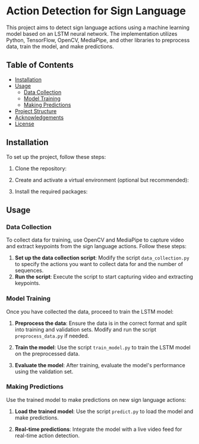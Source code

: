 # Action Detection for Sign Language

This project aims to detect sign language actions using a machine learning model based on an LSTM neural network. The implementation utilizes Python, TensorFlow, OpenCV, MediaPipe, and other libraries to preprocess data, train the model, and make predictions.

## Table of Contents
- [Installation](#installation)
- [Usage](#usage)
  - [Data Collection](#data-collection)
  - [Model Training](#model-training)
  - [Making Predictions](#making-predictions)
- [Project Structure](#project-structure)
- [Acknowledgements](#acknowledgements)
- [License](#license)

## Installation

To set up the project, follow these steps:

1. Clone the repository:


2. Create and activate a virtual environment (optional but recommended):


3. Install the required packages:


## Usage

### Data Collection

To collect data for training, use OpenCV and MediaPipe to capture video and extract keypoints from the sign language actions. Follow these steps:

1. **Set up the data collection script**: Modify the script `data_collection.py` to specify the actions you want to collect data for and the number of sequences.
2. **Run the script**: Execute the script to start capturing video and extracting keypoints.

### Model Training

Once you have collected the data, proceed to train the LSTM model:

1. **Preprocess the data**: Ensure the data is in the correct format and split into training and validation sets. Modify and run the script `preprocess_data.py` if needed.


2. **Train the model**: Use the script `train_model.py` to train the LSTM model on the preprocessed data.


3. **Evaluate the model**: After training, evaluate the model's performance using the validation set.


### Making Predictions

Use the trained model to make predictions on new sign language actions:

1. **Load the trained model**: Use the script `predict.py` to load the model and make predictions.


2. **Real-time predictions**: Integrate the model with a live video feed for real-time action detection.
